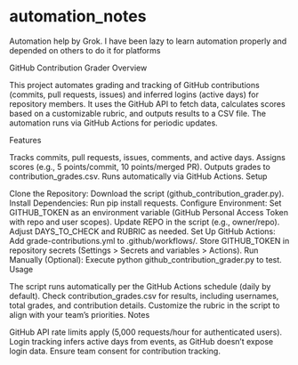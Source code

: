 # automation_notes
Automation help by Grok. I have been lazy to learn automation properly and depended on others to do it for platforms

GitHub Contribution Grader
Overview

This project automates grading and tracking of GitHub contributions (commits, pull requests, issues) and inferred logins (active days) for repository members. It uses the GitHub API to fetch data, calculates scores based on a customizable rubric, and outputs results to a CSV file. The automation runs via GitHub Actions for periodic updates.

Features

Tracks commits, pull requests, issues, comments, and active days.
Assigns scores (e.g., 5 points/commit, 10 points/merged PR).
Outputs grades to contribution_grades.csv.
Runs automatically via GitHub Actions.
Setup

Clone the Repository: Download the script (github_contribution_grader.py).
Install Dependencies: Run pip install requests.
Configure Environment:
Set GITHUB_TOKEN as an environment variable (GitHub Personal Access Token with repo and user scopes).
Update REPO in the script (e.g., owner/repo).
Adjust DAYS_TO_CHECK and RUBRIC as needed.
Set Up GitHub Actions:
Add grade-contributions.yml to .github/workflows/.
Store GITHUB_TOKEN in repository secrets (Settings > Secrets and variables > Actions).
Run Manually (Optional): Execute python github_contribution_grader.py to test.
Usage

The script runs automatically per the GitHub Actions schedule (daily by default).
Check contribution_grades.csv for results, including usernames, total grades, and contribution details.
Customize the rubric in the script to align with your team’s priorities.
Notes

GitHub API rate limits apply (5,000 requests/hour for authenticated users).
Login tracking infers active days from events, as GitHub doesn’t expose login data.
Ensure team consent for contribution tracking.
